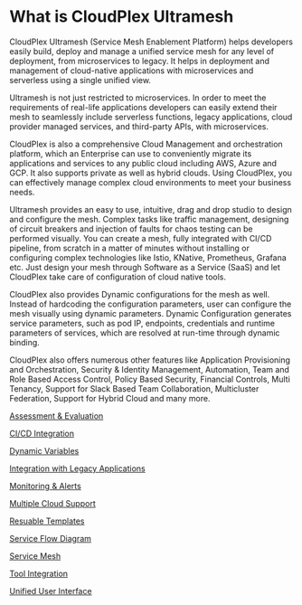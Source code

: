# What is CloudPlex Ultramesh

CloudPlex Ultramesh (Service Mesh Enablement Platform) helps developers easily build, deploy and manage a unified service mesh for any level of deployment, from microservices to legacy. It helps in deployment and management of cloud-native applications with microservices and serverless using a single unified view. 

Ultramesh is not just restricted to microservices. In order to meet the requirements of real-life applications developers can easily extend their mesh to seamlessly include serverless functions, legacy applications, cloud provider managed services, and third-party APIs, with microservices.

CloudPlex is also a comprehensive Cloud Management and orchestration platform, which an Enterprise can use to conveniently migrate its applications and services to any public cloud including AWS, Azure and GCP. It also supports private as well as hybrid clouds. Using CloudPlex, you can effectively manage complex cloud environments to meet your business needs.

Ultramesh provides an easy to use, intuitive, drag and drop studio to design and configure the mesh. Complex tasks like traffic management, designing of circuit breakers and injection of faults for chaos testing can be performed visually. You can create a mesh, fully integrated with CI/CD pipeline, from scratch in a matter of minutes without installing or configuring complex technologies like Istio, KNative, Prometheus, Grafana etc. Just design your mesh through Software as a Service (SaaS) and let CloudPlex take care of configuration of cloud native tools. 

CloudPlex also provides Dynamic configurations for the mesh as well. Instead of hardcoding the configuration parameters, user can configure the mesh visually using dynamic parameters. 	Dynamic Configuration generates service parameters, such as pod IP, endpoints, credentials and runtime parameters of services, which are resolved at run-time through dynamic binding.

CloudPlex also offers numerous other features like Application Provisioning and Orchestration, Security & Identity Management, Automation, Team and Role Based Access Control, Policy Based Security, Financial Controls, Multi Tenancy, Support for Slack Based Team Collaboration, Multicluster Federation, Support for Hybrid Cloud and many more.  

[Assessment & Evaluation](/pages/user-guide/overview/cloudplex-features/cloudplex-features?id=assessment-amp-evaluation)

[CI/CD Integration](/pages/user-guide/overview/cloudplex-features/cloudplex-features?id=cicd-integration)

[Dynamic Variables](/pages/user-guide/overview/cloudplex-features/cloudplex-features?id=dynamic-variables)

[Integration with Legacy Applications](/pages/user-guide/overview/cloudplex-features/cloudplex-features?id=integration-with-legacy-applications)

[Monitoring & Alerts](/pages/user-guide/overview/cloudplex-features/cloudplex-features?id=monitoring-amp-alerts)

[Multiple Cloud Support](/pages/user-guide/overview/cloudplex-features/cloudplex-features?id=multiple-cloud-support)

[Resuable Templates](/pages/user-guide/overview/cloudplex-features/cloudplex-features?id=reusable-templates)

[Service Flow Diagram](/pages/user-guide/overview/cloudplex-features/cloudplex-features?id=service-flow-diagram)

[Service Mesh](/pages/user-guide/overview/cloudplex-features/cloudplex-features?id=service-mesh)

[Tool Integration](/pages/user-guide/overview/cloudplex-features/cloudplex-features?id=tools-integration)

[Unified User Interface](/pages/user-guide/overview/cloudplex-features/cloudplex-features?id=unified-user-interface)
